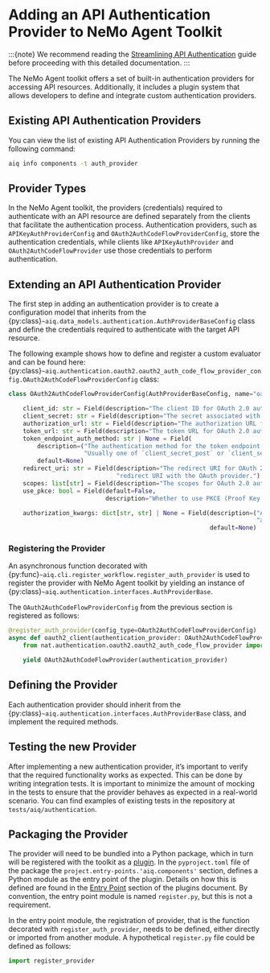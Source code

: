 <!--
SPDX-FileCopyrightText: Copyright (c) 2025, NVIDIA CORPORATION & AFFILIATES. All rights reserved.
SPDX-License-Identifier: Apache-2.0

Licensed under the Apache License, Version 2.0 (the "License");
you may not use this file except in compliance with the License.
You may obtain a copy of the License at

http://www.apache.org/licenses/LICENSE-2.0

Unless required by applicable law or agreed to in writing, software
distributed under the License is distributed on an "AS IS" BASIS,
WITHOUT WARRANTIES OR CONDITIONS OF ANY KIND, either express or implied.
See the License for the specific language governing permissions and
limitations under the License.
-->

# Adding an API Authentication Provider to NeMo Agent Toolkit
:::{note}
We recommend reading the [Streamlining API Authentication](../reference/api-authentication.md) guide before proceeding with this detailed documentation.
:::

The NeMo Agent toolkit offers a set of built-in authentication providers for accessing API resources. Additionally, it includes
a plugin system that allows developers to define and integrate custom authentication providers.

## Existing API Authentication Providers
You can view the list of existing API Authentication Providers by running the following command:
```bash
aiq info components -t auth_provider
```

## Provider Types
In the NeMo Agent toolkit, the providers (credentials) required to authenticate with an API resource are defined separately
from the clients that facilitate the authentication process. Authentication providers, such as `APIKeyAuthProviderConfig` and
`OAuth2AuthCodeFlowProviderConfig`, store the authentication credentials, while clients like `APIKeyAuthProvider` and
`OAuth2AuthCodeFlowProvider` use those credentials to perform authentication.

## Extending an API Authentication Provider
The first step in adding an authentication provider is to create a configuration model that inherits from the
{py:class}`~aiq.data_models.authentication.AuthProviderBaseConfig` class and define the credentials required to
authenticate with the target API resource.

The following example shows how to define and register a custom evaluator and can be found here:
{py:class}`~aiq.authentication.oauth2.oauth2_auth_code_flow_provider_config.OAuth2AuthCodeFlowProviderConfig` class:
```python
class OAuth2AuthCodeFlowProviderConfig(AuthProviderBaseConfig, name="oauth2_auth_code_flow"):

    client_id: str = Field(description="The client ID for OAuth 2.0 authentication.")
    client_secret: str = Field(description="The secret associated with the client_id.")
    authorization_url: str = Field(description="The authorization URL for OAuth 2.0 authentication.")
    token_url: str = Field(description="The token URL for OAuth 2.0 authentication.")
    token_endpoint_auth_method: str | None = Field(
        description=("The authentication method for the token endpoint. "
                     "Usually one of `client_secret_post` or `client_secret_basic`."),
        default=None)
    redirect_uri: str = Field(description="The redirect URI for OAuth 2.0 authentication. Must match the registered "
                              "redirect URI with the OAuth provider.")
    scopes: list[str] = Field(description="The scopes for OAuth 2.0 authentication.", default_factory=list)
    use_pkce: bool = Field(default=False,
                           description="Whether to use PKCE (Proof Key for Code Exchange) in the OAuth 2.0 flow.")

    authorization_kwargs: dict[str, str] | None = Field(description=("Additional keyword arguments for the "
                                                                     "authorization request."),
                                                        default=None)
```

### Registering the Provider
An asynchronous function decorated with {py:func}`~aiq.cli.register_workflow.register_auth_provider` is used to register the provider with NeMo Agent toolkit by yielding an instance of
{py:class}`~aiq.authentication.interfaces.AuthProviderBase`.

The `OAuth2AuthCodeFlowProviderConfig` from the previous section is registered as follows:
```python
@register_auth_provider(config_type=OAuth2AuthCodeFlowProviderConfig)
async def oauth2_client(authentication_provider: OAuth2AuthCodeFlowProviderConfig, builder: Builder):
    from nat.authentication.oauth2.oauth2_auth_code_flow_provider import OAuth2AuthCodeFlowProvider

    yield OAuth2AuthCodeFlowProvider(authentication_provider)
```

## Defining the Provider
Each authentication provider should inherit from the {py:class}`~aiq.authentication.interfaces.AuthProviderBase` class, and implement the required methods.

## Testing the new Provider
After implementing a new authentication provider, it’s important to verify that the required functionality works as expected. This can be done by writing integration tests. It is important to minimize the amount of mocking in the tests to ensure that the provider behaves as expected in a real-world scenario. You can find examples of existing tests in the repository at `tests/aiq/authentication`.

## Packaging the Provider

The provider will need to be bundled into a Python package, which in turn will be registered with the toolkit as a [plugin](../extend/plugins.md). In the `pyproject.toml` file of the package the
`project.entry-points.'aiq.components'` section, defines a Python module as the entry point of the plugin. Details on how this is defined are found in the [Entry Point](../extend/plugins.md#entry-point) section of the plugins document. By convention, the entry point module is named `register.py`, but this is not a requirement.

In the entry point module, the registration of provider, that is the function decorated with `register_auth_provider`, needs to be defined, either directly or imported from another module. A hypothetical `register.py` file could be defined as follows:

```python
import register_provider
```
